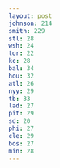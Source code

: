 ```yaml
---
layout: post
johnson: 214
smith: 229
stl: 28
wsh: 24
tor: 22
kc: 28
bal: 34
hou: 32
atl: 26
nyy: 29
tb: 33
lad: 27
pit: 29
sd: 20
phi: 27
cle: 29
bos: 27
min: 28
---
```

